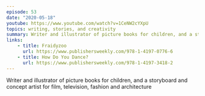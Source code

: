 ```yaml
---
episode: 53
date: "2020-05-18"
youtube: https://www.youtube.com/watch?v=1CeNW2cYXpU
topics: writing, stories, and creativity
summary: Writer and illustrator of picture books for children, and a storyboard and concept artist for film, television, fashion and architecture
links:
    - title: Fraidyzoo
      url: https://www.publishersweekly.com/978-1-4197-0776-6
    - title: How Do You Dance?
      url: https://www.publishersweekly.com/978-1-4197-3418-2
---
```


Writer and illustrator of picture books for children, and a storyboard and concept artist for film, television, fashion and architecture
